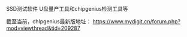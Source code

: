 SSD测试软件
U盘量产工具和chipgenius检测工具等

截至当前，chIpgenius最新版地址：
https://www.mydigit.cn/forum.php?mod=viewthread&tid=209287
